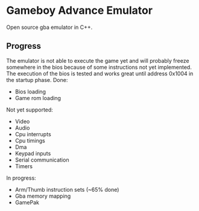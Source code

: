 # Gameboy Advance Emulator  
Open source gba emulator in C++.

## Progress  
The emulator is not able to execute the game yet and will probably freeze somewhere in the bios because of some instructions not yet implemented.  
The execution of the bios is tested and works great until address 0x1004 in the startup phase.
Done:
* Bios loading
* Game rom loading

Not yet supported:  
* Video
* Audio 
* Cpu interrupts
* Cpu timings
* Dma
* Keypad inputs
* Serial communication
* Timers

In progress:
* Arm/Thumb instruction sets (~65% done)
* Gba memory mapping
* GamePak 